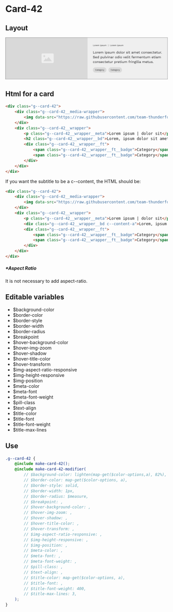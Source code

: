 # Card-42

## Layout

![alt text][card-42]

[card-42]: /src/img/global-components/card/card-42.jpg

## Html for a card

```html
<div class="g--card-42">
    <div class="g--card-42__media-wrapper">
        <img data-src="https://raw.githubusercontent.com/team-thunderfoot/ui/main/src/img/global-components/bg-placeholder.jpg" src="/src/img/global-components/placeholder.jpg" alt="alt text" class="g--card-42__media-wrapper__media g--lazy-01" />
    </div>
    <div class="g--card-42__wrapper">
        <p class="g--card-42__wrapper__meta">Lorem ipsum | dolor sit</p>
        <h2 class="g--card-42__wrapper__bd">Lorem, ipsum dolor sit amet consectetur adipisicing elit. Ea atque alias sit adipisci vero ab, repellendus quam delectus recusandae, maxime officiis quisquam porro possimus nostrum aspernatur quo ratione eveniet! Aut!</h2>
        <div class="g--card-42__wrapper__ft">
            <span class="g--card-42__wrapper__ft__badge">Category</span>
            <span class="g--card-42__wrapper__ft__badge">Category</span>
        </div>
    </div>
</div>
```

If you want the subtitle to be a c--content, the HTML should be:

```html
<div class="g--card-42">
    <div class="g--card-42__media-wrapper">
        <img data-src="https://raw.githubusercontent.com/team-thunderfoot/ui/main/src/img/global-components/bg-placeholder.jpg" src="/src/img/global-components/placeholder.jpg" alt="alt text" class="g--card-42__media-wrapper__media g--lazy-01" />
    </div>
    <div class="g--card-42__wrapper">
        <p class="g--card-42__wrapper__meta">Lorem ipsum | dolor sit</p>
        <div class="g--card-42__wrapper__bd c--content-a">Lorem, ipsum dolor sit amet consectetur adipisicing elit. Ea atque alias sit adipisci vero ab, repellendus quam delectus recusandae, maxime officiis quisquam porro possimus nostrum aspernatur quo ratione eveniet! Aut!</div>
        <div class="g--card-42__wrapper__ft">
            <span class="g--card-42__wrapper__ft__badge">Category</span>
            <span class="g--card-42__wrapper__ft__badge">Category</span>
        </div>
    </div>
</div>
```

##### \*Aspect Ratio

It is not necessary to add aspect-ratio.

## Editable variables

-   $background-color
-   $border-color
-   $border-style
-   $border-width
-   $border-radius
-   $breakpoint
-   $hover-background-color
-   $hover-img-zoom
-   $hover-shadow
-   $hover-title-color
-   $hover-transform
-   $img-aspect-ratio-responsive
-   $img-height-responsive
-   $img-position
-   $meta-color
-   $meta-font
-   $meta-font-weight
-   $pill-class
-   $text-align
-   $title-color
-   $title-font
-   $title-font-weight
-   $title-max-lines

## Use

```scss
.g--card-42 {
    @include make-card-42();
    @include make-card-42-modifier(
        // $background-color: lighten(map-get($color-options,a), 82%),
        // $border-color: map-get($color-options, a),
        // $border-style: solid,
        // $border-width: 1px,
        // $border-radius: $measure,
        // $breakpoint: ,
        // $hover-background-color: ,
        // $hover-img-zoom: ,
        // $hover-shadow: ,
        // $hover-title-color: ,
        // $hover-transform: ,
        // $img-aspect-ratio-responsive: ,
        // $img-height-responsive: ,
        // $img-position: ,
        // $meta-color: ,
        // $meta-font: ,
        // $meta-font-weight: ,
        // $pill-class: ,
        // $text-align: ,
        // $title-color: map-get($color-options, a),
        // $title-font: ,
        // $title-font-weight: 400,
        // $title-max-lines: 3,
    );
}
```
